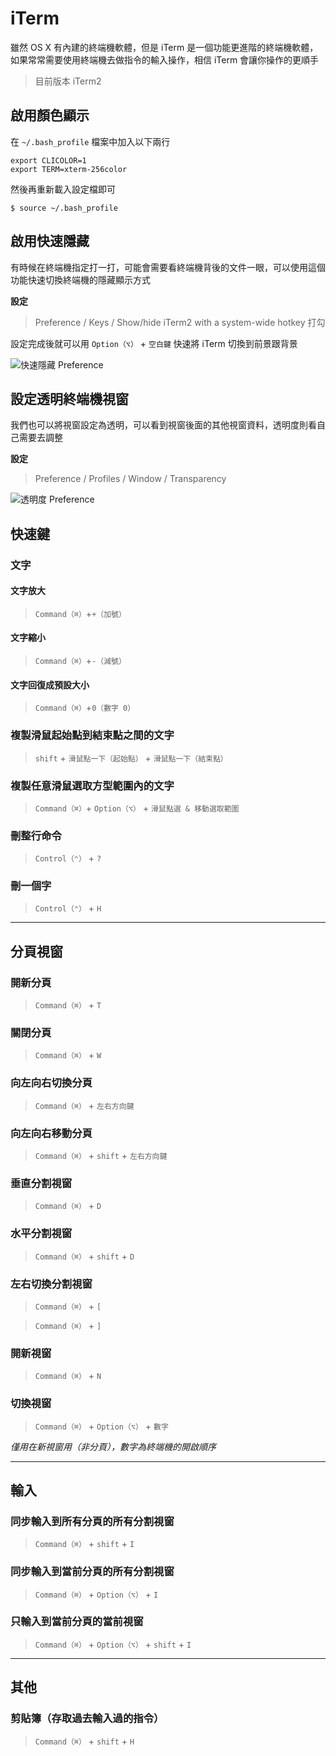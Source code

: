 # iTerm

雖然 OS X 有內建的終端機軟體，但是 iTerm 是一個功能更進階的終端機軟體，如果常常需要使用終端機去做指令的輸入操作，相信 iTerm 會讓你操作的更順手

> 目前版本 iTerm2

## 啟用顏色顯示

在 `~/.bash_profile` 檔案中加入以下兩行

```shell
export CLICOLOR=1
export TERM=xterm-256color
```

然後再重新載入設定檔即可

```shell
$ source ~/.bash_profile
```

## 啟用快速隱藏

有時候在終端機指定打一打，可能會需要看終端機背後的文件一眼，可以使用這個功能快速切換終端機的隱藏顯示方式

**設定**

> Preference / Keys / Show/hide iTerm2 with a system-wide hotkey 打勾

設定完成後就可以用 `Option（⌥）` + `空白鍵` 快速將 iTerm 切換到前景跟背景

![快速隱藏 Preference](http://i.imgur.com/cNoaWSx.png)

## 設定透明終端機視窗

我們也可以將視窗設定為透明，可以看到視窗後面的其他視窗資料，透明度則看自己需要去調整

**設定**

> Preference / Profiles / Window / Transparency

![透明度 Preference](http://i.imgur.com/cdTxDsZ.png)

## 快速鍵

### 文字

#### 文字放大

> `Command（⌘）`+`+（加號）`

#### 文字縮小

> `Command（⌘）`+`-（減號）`

#### 文字回復成預設大小

> `Command（⌘）`+`0（數字 0）`

### 複製滑鼠起始點到結束點之間的文字

> `shift` + `滑鼠點一下（起始點）` + `滑鼠點一下（結束點）`

### 複製任意滑鼠選取方型範圍內的文字

> `Command（⌘）`+ `Option（⌥）` + `滑鼠點選 & 移動選取範圍`

### 刪整行命令

> `Control（⌃）` + `?`

### 刪一個字

> `Control（⌃）` + `H`

---

## 分頁視窗

### 開新分頁

> `Command（⌘）` + `T`

### 關閉分頁

> `Command（⌘）` + `W`

### 向左向右切換分頁

> `Command（⌘）` + `左右方向鍵`

### 向左向右移動分頁

> `Command（⌘）` + `shift` + `左右方向鍵`

### 垂直分割視窗

> `Command（⌘）` + `D`

### 水平分割視窗

> `Command（⌘）` + `shift` + `D`

### 左右切換分割視窗

> `Command（⌘）` + `[`

> `Command（⌘）` + `]`

### 開新視窗

> `Command（⌘）` + `N`

### 切換視窗

> `Command（⌘）` + `Option（⌥）` + `數字`

*僅用在新視窗用（非分頁），數字為終端機的開啟順序*

---

## 輸入

### 同步輸入到所有分頁的所有分割視窗

> `Command（⌘）` + `shift` + `I`

### 同步輸入到當前分頁的所有分割視窗

> `Command（⌘）` + `Option（⌥）` + `I`

### 只輸入到當前分頁的當前視窗

> `Command（⌘）` + `Option（⌥）` + `shift` + `I`

---

## 其他

### 剪貼簿（存取過去輸入過的指令）

> `Command（⌘）` + `shift` + `H`
